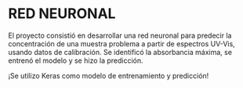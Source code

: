 # RED NEURONAL

El proyecto consistió en desarrollar una red neuronal para predecir la concentración de una muestra problema a partir de espectros UV-Vis, usando datos de calibración. Se identificó la absorbancia máxima, se entrenó el modelo y se hizo la predicción. 

¡Se utilizo Keras como modelo de entrenamiento y predicción!

